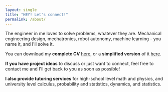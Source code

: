 ```yaml
---
layout: single
title: "HEY! Let's connect!"
permalink: /about/
---
```


The engineer in me loves to solve problems, whatever they are. Mechanical engineering design, mechatronics, robot autonomy, machine learning - you name it, and I'll solve it. 

You can download my <b>complete CV</b> <a href="{{ site.baseurl}}/assets/files/resume_complete.pdf" target="_blank">here</a>, or a <b>simplified version</b> of it <a href="{{ site.baseurl}}/assets/files/resume_simple.pdf" target="_blank">here</a>.

<b>If you have project ideas</b> to discuss or just want to connect, feel free to contact me and I'll get back to you as soon as possible!

<b>I also provide tutoring services</b> for high-school level math and physics, and university level calculus, probability and statistics, dynamics, and statistics.